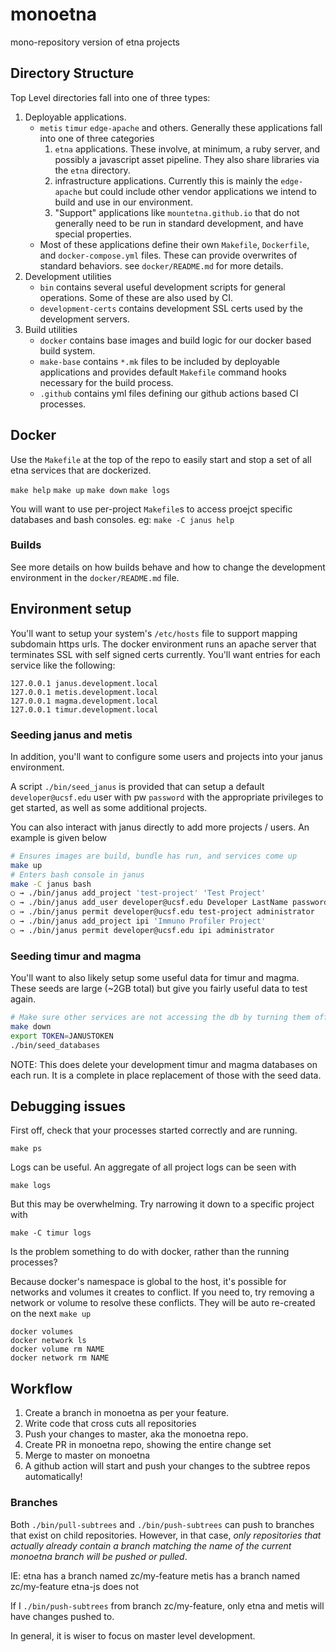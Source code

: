 # monoetna
mono-repository version of etna projects

## Directory Structure

Top Level directories fall into one of three types:

1. Deployable applications. 
    * `metis` `timur` `edge-apache` and others.  Generally these applications fall into one of three categories
        1. `etna` applications.  These involve, at minimum, a ruby server, and possibly a javascript asset pipeline.  They also share libraries via the `etna` directory.
        2. infrastructure applications.  Currently this is mainly the `edge-apache` but could include other vendor applications we intend to build and use in our environment.
        3. "Support" applications like `mountetna.github.io` that do not generally need to be run in standard development, and have special properties.
    * Most of these applications define their own `Makefile`, `Dockerfile`, and `docker-compose.yml` files.  These
      can provide overwrites of standard behaviors. see `docker/README.md` for more details.
2. Development utilities
    * `bin` contains several useful development scripts for general operations.  Some of these are also used by CI.
    * `development-certs` contains development SSL certs used by the development servers.
3. Build utilities
    * `docker` contains base images and build logic for our docker based build system.
    * `make-base` contains `*.mk` files to be included by deployable applications and provides default `Makefile` command hooks necessary for the build process.
    * `.github` contains yml files defining our github actions based CI processes.

## Docker

Use the `Makefile` at the top of the repo to easily start and stop a set of all etna services that are dockerized.

`make help`
`make up`
`make down`
`make logs`

You will want to use per-project `Makefile`s to access proejct specific databases and bash consoles. eg: `make -C janus help`

### Builds

See more details on how builds behave and how to change the development environment in the `docker/README.md` file.

## Environment setup

You'll want to setup your system's `/etc/hosts` file to support mapping subdomain https urls.  The docker
environment runs an apache server that terminates SSL with self signed certs currently.  You'll want entries for
each service like the following:

```
127.0.0.1 janus.development.local
127.0.0.1 metis.development.local
127.0.0.1 magma.development.local
127.0.0.1 timur.development.local
```

### Seeding janus and metis

In addition, you'll want to configure some users and projects into your janus environment.

A script `./bin/seed_janus` is provided that can setup a default `developer@ucsf.edu` user with pw `password` with
the appropriate privileges to get started, as well as some additional projects.

You can also interact with janus directly to add more projects / users.  An example is given below

```bash
# Ensures images are build, bundle has run, and services come up
make up
# Enters bash console in janus
make -C janus bash
○ → ./bin/janus add_project 'test-project' 'Test Project'
○ → ./bin/janus add_user developer@ucsf.edu Developer LastName password
○ → ./bin/janus permit developer@ucsf.edu test-project administrator
○ → ./bin/janus add_project ipi 'Immuno Profiler Project'
○ → ./bin/janus permit developer@ucsf.edu ipi administrator
```

### Seeding timur and magma

You'll want to also likely setup some useful data for timur and magma.  These seeds are large (~2GB total) but give you
fairly useful data to test again.

```bash
# Make sure other services are not accessing the db by turning them off
make down
export TOKEN=JANUSTOKEN
./bin/seed_databases
```

NOTE:  This does delete your development timur and magma databases on each run.  It is a complete in place
replacement of those with the seed data.

## Debugging issues

First off, check that your processes started correctly and are running.

```
make ps
```

Logs can be useful.  An aggregate of all project logs can be seen with

```
make logs
```

But this may be overwhelming.  Try narrowing it down to a specific project with

```
make -C timur logs
```

Is the problem something to do with docker, rather than the running processes?

Because docker's namespace is global to the host, it's possible for networks and volumes it creates to conflict.
If you need to, try removing a network or volume to resolve these conflicts.  They will be auto re-created on the next `make up`

```
docker volumes
docker network ls
docker volume rm NAME
docker network rm NAME
```

## Workflow

1. Create a branch in monoetna as per your feature.
2. Write code that cross cuts all repositories
3. Push your changes to master, aka the monoetna repo.
4. Create PR in monoetna repo, showing the entire change set
5. Merge to master on monoetna
6. A github action will start and push your changes to the subtree repos automatically!

### Branches

Both `./bin/pull-subtrees` and `./bin/push-subtrees` can push to branches
that exist on child repositories.  However, in that case, *only repositories
that actually already contain a branch matching the name of the current
monoetna branch will be pushed or pulled*.

IE:
etna has a branch named zc/my-feature
metis has a branch named zc/my-feature
etna-js does not

If I `./bin/push-subtrees` from branch zc/my-feature, only etna and metis will have changes pushed to.

In general, it is wiser to focus on master level development.

